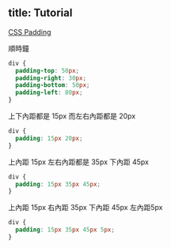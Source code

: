 
title: Tutorial
---

[CSS Padding](https://www.w3schools.com/css/css_padding.asp)  

順時鐘  
```css
div {
  padding-top: 50px;
  padding-right: 30px;
  padding-bottom: 50px;
  padding-left: 80px;
}
```

上下內距都是 15px 而左右內距都是 20px  
```css
div {
  padding: 15px 20px;
}
```

上內距 15px 左右內距都是 35px 下內距 45px  
```css
div {
  padding: 15px 35px 45px;
}
```

上內距 15px 右內距 35px 下內距 45px  左內距5px  
```css
div {
  padding: 15px 35px 45px 5px;
}
```